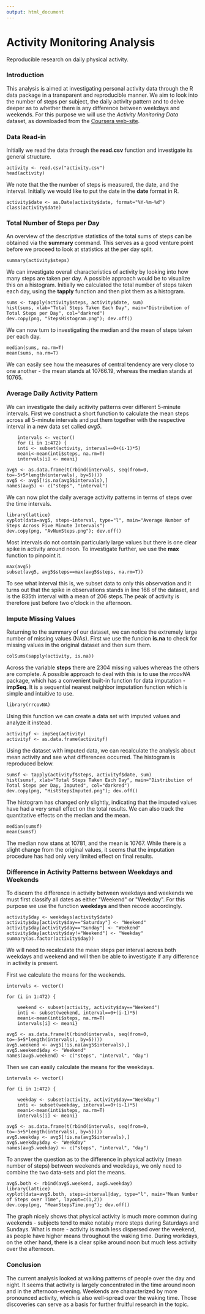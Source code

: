 ```yaml
---
output: html_document
---
```

Activity Monitoring Analysis
====================================

Reproducible research on daily physical activity.

### Introduction

This analysis is aimed at investigating personal activity data through the R data package in a transparent and reproducible manner. We aim to look into the number of steps per subject, the daily activity pattern and to delve deeper as to whether there is any difference between weekdays and weekends. For this purpose we will use the *Activity Monitoring Data* dataset, as downloaded from the [Coursera web-site](https://d396qusza40orc.cloudfront.net/repdata%2Fdata%2Factivity.zip).

### Data Read-in

Initially we read the data through the **read.csv** function and investigate its general structure.

```{r}
activity <- read.csv("activity.csv")
head(activity)
```

We note that the the number of steps is measured, the date, and the interval. Initially we would like to put the date in the **date** format in R.

```{r}
activity$date <- as.Date(activity$date, format="%Y-%m-%d")
class(activity$date)
```

### Total Number of Steps per Day

An overview of the descriptive statistics of the total sums of steps can be obtained via the **summary** command. This serves as a good venture point before we proceed to look at statistics at the per day split.

```{r}
summary(activity$steps)
```

We can investigate overall characteristics of activity by looking into how many steps are taken per day. A possible approach would be to visualize this on a histogram. Initially we calculated the total number of steps taken each day, using the **tapply** function and then plot them as a histogram.

```{r}
sums <- tapply(activity$steps, activity$date, sum)
hist(sums, xlab="Total Steps Taken Each Day", main="Distribution of Total Steps per Day", col="darkred")
dev.copy(png, "StepsHistogram.png"); dev.off()
```

We can now turn to investigating the median and the mean of steps taken per each day. 

```{r}
median(sums, na.rm=T)
mean(sums, na.rm=T)
```

We can easily see how the measures of central tendency are very close to one another - the mean stands at 10766.19, whereas the median stands at 10765.

### Average Daily Activity Pattern

We can investigate the daily acitivity patterns over different 5-minute intervals. First we construct a short function to calculate the mean steps across all 5-minute intervals and put them together with the respective interval in a new data set called *avg5*.

```
    intervals <- vector()
    for (i in 1:472) {
    inti <- subset(activity, interval==0+(i-1)*5)
    meani<-mean(inti$steps, na.rm=T)
    intervals[i] <- meani}
```

```{r}
avg5 <- as.data.frame(t(rbind(intervals, seq(from=0, to=-5+5*length(intervals), by=5))))
avg5 <- avg5[!is.na(avg5$intervals),]
names(avg5) <- c("steps", "interval")
```

We can now plot the daily average activity patterns in terms of steps over the time intervals.

```{r}
library(lattice)
xyplot(data=avg5, steps~interval, type="l", main="Average Number of Steps Across Five Minute Intervals")
dev.copy(png, "AvNumSteps.png"); dev.off()
```

Most intervals do not contain particularly large values but there is one clear spike in activity around noon. To investigate further, we use the **max** function to pinpoint it.

```{r}
max(avg5)
subset(avg5, avg5$steps==max(avg5$steps, na.rm=T))
```

To see what interval this is, we subset data to only this observation and it turns out that the spike in observations stands in line 168 of the dataset, and is the 835th interval with a mean of 206 steps.The peak of activity is therefore just before two o'clock in the afternoon.

### Impute Missing Values

Returning to the summary of our dataset, we can notice the extremely large number of missing values (NAs). First we use the funcion **is.na** to check for missing values in the original dataset and then sum them.

```{r}
colSums(sapply(activity, is.na))
```

Across the variable **steps** there are 2304 missing values whereas the others are complete. A possible approach to deal with this is to use the *rrcovNA* package, which has a convenient built-in function for data imputation - **impSeq**. It is a sequential nearest neighbor imputation function which is simple and intuitive to use.

```{r, results='asis'}
library(rrcovNA)
```

Using this function we can create a data set with imputed values and analyze it instead.

```{r}
activityf <- impSeq(activity)
activityf <- as.data.frame(activityf)
```

Using the dataset with imputed data, we can recalculate the analysis about mean activity and see what differences occurred. The histogram is reproduced below.

```{r}
sumsf <- tapply(activityf$steps, activityf$date, sum)
hist(sumsf, xlab="Total Steps Taken Each Day", main="Distribution of Total Steps per Day, Imputed", col="darkred")
dev.copy(png, "HistStepsImputed.png"); dev.off()
```

The histogram has changed only slightly, indicating that the imputed values have had a very small effect on the total results. We can also track the quantitative effects on the median and the mean.

```{r}
median(sumsf)
mean(sumsf)
```

The median now stans at 10781, and the mean is 10767. While there is a slight change from the original values, it seems that the imputation procedure has had only very limited effect on final results.

### Difference in Activity Patterns between Weekdays and Weekends

To discern the difference in activity between weekdays and weekends we must first classify all dates as either "Weekend" or "Weekday". For this purpose we use the function **weekdays** and then recode accordingly.

```{r}
activity$day <- weekdays(activity$date)
activity$day[activity$day=="Saturday"] <- "Weekend"
activity$day[activity$day=="Sunday"] <- "Weekend"
activity$day[activity$day!="Weekend"] <- "Weekday"
summary(as.factor(activity$day))
```

We will need to recalculate the mean steps per interval across both weekdays and weekend and will then be able to investigate if any difference in activity is present.

First we calculate the means for the weekends.

```
intervals <- vector()

for (i in 1:472) {
    
    weekend <- subset(activity, activity$day=="Weekend")
    inti <- subset(weekend, interval==0+(i-1)*5)
    meani<-mean(inti$steps, na.rm=T)
    intervals[i] <- meani}
```

```{r}
avg5 <- as.data.frame(t(rbind(intervals, seq(from=0, to=-5+5*length(intervals), by=5))))
avg5.weekend <- avg5[!is.na(avg5$intervals),]
avg5.weekend$day <- "Weekend"
names(avg5.weekend) <- c("steps", "interval", "day")
```

Then we can easily calculate the means for the weekdays.

```
intervals <- vector()

for (i in 1:472) {
    
    weekday <- subset(activity, activity$day=="Weekday")
    inti <- subset(weekday, interval==0+(i-1)*5)
    meani<-mean(inti$steps, na.rm=T)
    intervals[i] <- meani}
```

```{r}
avg5 <- as.data.frame(t(rbind(intervals, seq(from=0, to=-5+5*length(intervals), by=5))))
avg5.weekday <- avg5[!is.na(avg5$intervals),]
avg5.weekday$day <- "Weekday"
names(avg5.weekday) <- c("steps", "interval", "day")
```

To answer the question as to the difference in physical activity (mean number of steps) between weekends and weekdays, we only need to combine the two data-sets and plot the means.

```{r}
avg5.both <- rbind(avg5.weekend, avg5.weekday)
library(lattice)
xyplot(data=avg5.both, steps~interval|day, type="l", main="Mean Number of Steps over Time", layout=c(1,2))
dev.copy(png, "MeanStepsTime.png"); dev.off()
```

The graph nicely shows that physical activity is much more common during weekends - subjects tend to make notably more steps during Saturdays and Sundays. What is more - activity is much less dispersed over the weekend, as people have higher means throughout the waking time. During workdays, on the other hand, there is a clear spike around noon but much less activity over the afternoon.

### Conclusion

The current analysis looked at walking patterns of people over the day and night. It seems that activity is largely concentrated in the time around noon and in the afternoon-evening. Weekends are characterized by more pronounced activity, which is also well-spread over the waking time. Those discoveries can serve as a basis for further fruitful research in the topic.